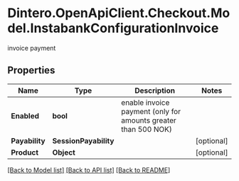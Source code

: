 # Dintero.OpenApiClient.Checkout.Model.InstabankConfigurationInvoice
invoice payment

## Properties

Name | Type | Description | Notes
------------ | ------------- | ------------- | -------------
**Enabled** | **bool** | enable invoice payment (only for amounts greater than 500 NOK) | 
**Payability** | **SessionPayability** |  | [optional] 
**Product** | **Object** |  | [optional] 

[[Back to Model list]](../README.md#documentation-for-models) [[Back to API list]](../README.md#documentation-for-api-endpoints) [[Back to README]](../README.md)

